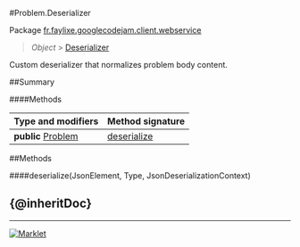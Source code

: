 #Problem.Deserializer

Package [fr.faylixe.googlecodejam.client.webservice](README.md)<br>
> *Object* > [Deserializer](Deserializer.md)

Custom deserializer that normalizes problem body content.

##Summary

####Methods

Type and modifiers | Method signature
 --- | --- 
**public** [Problem](Problem.md) | [deserialize](#deserializejsonelement-type-jsondeserializationcontext)


##Methods

####deserialize(JsonElement, Type, JsonDeserializationContext)


{@inheritDoc}
---
---
[![Marklet](https://img.shields.io/badge/Generated%20by-Marklet-green.svg)](https://github.com/Faylixe/marklet)